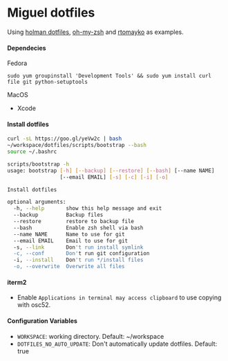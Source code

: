 # Miguel dotfiles

Using [holman dotfiles](https://github.com/holman/dotfiles),
[oh-my-zsh](https://github.com/robbyrussell/oh-my-zsh) and
[rtomayko](https://github.com/rtomayko/dotfiles) as examples.

#### Dependecies
Fedora
```
sudo yum groupinstall 'Development Tools' && sudo yum install curl file git python-setuptools
```

MacOS
* Xcode

#### Install dotfiles
```sh
curl -sL https://goo.gl/yeVw2c | bash
~/workspace/dotfiles/scripts/bootstrap --bash
source ~/.bashrc
```

```sh
scripts/bootstrap -h
usage: bootstrap [-h] [--backup] [--restore] [--bash] [--name NAME]
                 [--email EMAIL] [-s] [-c] [-i] [-o]

Install dotfiles

optional arguments:
  -h, --help       show this help message and exit
  --backup         Backup files
  --restore        restore to backup file
  --bash           Enable zsh shell via bash
  --name NAME      Name to use for git
  --email EMAIL    Email to use for git
  -s, --link       Don't run install symlink
  -c, --conf       Don't run git configuration
  -i, --install    Don't run */install files
  -o, --overwrite  Overwrite all files
```
#### iterm2
- Enable `Applications in terminal may access clipboard` to use copying with osc52.

#### Configuration Variables
- `WORKSPACE`: working directory. Default: ~/workspace
- `DOTFILES_NO_AUTO_UPDATE`: Don't automatically update dotfiles. Default: true
